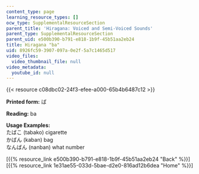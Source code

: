 ```yaml
---
content_type: page
learning_resource_types: []
ocw_type: SupplementalResourceSection
parent_title: 'Hiragana: Voiced and Semi-Voiced Sounds'
parent_type: SupplementalResourceSection
parent_uid: e500b390-b791-e818-1b9f-45b51aa2eb24
title: Hiragana "ba"
uid: 8926fc59-3907-097a-0e2f-5a7c1465d517
video_files:
  video_thumbnail_file: null
video_metadata:
  youtube_id: null
---
```


{{< resource c08dbc02-24f3-efee-a000-65b4b6487c12 >}}

**Printed form:** ば

**Reading:** ba

**Usage Examples:**  
たばこ (tabako) cigarette  
かばん (kaban) bag  
なんばん (nanban) what number

  
\[{{% resource_link e500b390-b791-e818-1b9f-45b51aa2eb24 "Back" %}}\]  
\[{{% resource_link 1e31ae55-033d-5bae-d2e0-816ad12b6dea "Home" %}}\]